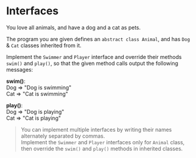 # Interfaces

You love all animals, and have a dog and a cat as pets.

The program you are given defines an `abstract class Animal`, and has `Dog` & `Cat` classes inherited from it.

Implement the `Swimmer` and `Player` interface and override their methods `swim()` and `play()`, so that the given method calls output the following messages:

**swim()**:  
Dog => "Dog is swimming"  
Cat => "Cat is swimming"

**play()**:  
Dog => "Dog is playing"  
Cat => "Cat is playing"

>You can implement multiple interfaces by writing their names alternately separated by commas.  
Implement the `Swimmer` and `Player` interfaces only for `Animal` class, then override the `swim()` and `play()` methods in inherited classes.
